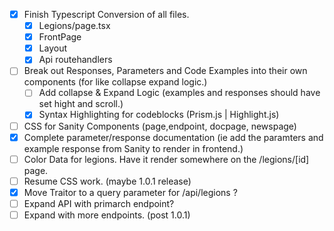 - [x] Finish Typescript Conversion of all files.
    - [x] Legions/page.tsx
    - [x] FrontPage
    - [x] Layout
    - [x] Api routehandlers
- [ ] Break out Responses, Parameters and Code Examples into their own components (for like collapse expand logic.)
    - [ ] Add collapse & Expand Logic (examples and responses should have set hight and scroll.)
    - [x] Syntax Highlighting for codeblocks (Prism.js | Highlight.js)
- [ ] CSS for Sanity Components (page,endpoint, docpage, newspage)
- [x] Complete parameter/response documentation (ie add the paramters and example response from Sanity to render in frontend.)
- [ ] Color Data for legions. Have it render somewhere on the /legions/[id] page.
- [ ] Resume CSS work. (maybe 1.0.1 release)
- [x] Move Traitor to a query parameter for /api/legions ?
- [ ] Expand API with primarch endpoint?
- [ ] Expand with more endpoints. (post 1.0.1)
